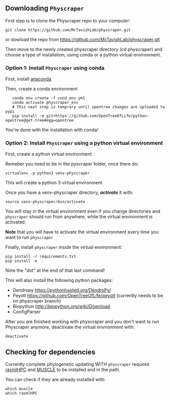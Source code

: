 ## Downloading `Physcraper`

First step is to clone the Physcraper repo to your computer:

```
git clone https://github.com/McTavishLab/physcraper.git
```

or dowload the repo from https://github.com/McTavishLab/physcraper.git

Then move to the newly created physcraper directory (cd physcraper) and choose a type
of installation, using conda or a python virtual environment.

### Option 1: Install `Physcraper` using conda

First, install [anaconda](https://www.anaconda.com/products/individual)

Then, create a conda environment

```
   conda env create -f cond_env.yml
   conda activate physcraper_env
   # This next step is temprary until opentree changes are uploaded to pypi
   pip install -e git+https://github.com/OpenTreeOfLife/python-opentree@get-tree#egg=opentree

```

You're done with the installation with conda!

### Option 2: Install `Physcraper` using a python virtual environment

First, create a python virtual environment

Remeber you need to be in the pyscraper folder, once there do:

```
virtualenv -p python3 venv-physcraper
```
This will create a python 3 virtual environment

Once you have a venv-physcraper directory, **_activate_** it with:

```
source venv-physcraper/bin/activate
```

You will stay in the virtual environment even if you change directories and `physcraper` should run from anywhere, while the virtual environment is activated.


**Note** that you will have to activate the virtual environment every time you want to run `physcraper`


Finally, install `physcraper` inside the virtual environment:

```
pip install -r requirements.txt
pip install -e  .
```

Note the "dot" at the end of that last command!

This will also install the following python packages:

- Dendropy https://pythonhosted.org/DendroPy/
- Peyotl https://github.com/OpenTreeOfLife/peyotl (currently needs to be on physcraper branch)
- Biopython http://biopython.org/wiki/Download
- ConfigParser


After you are finished working with physcraper and you don't want to run Physcraper anymore, deactivate the virtual environment with:

```
deactivate
```


## Checking for dependencies

Currently complete phylogenetic updating WITH `physcraper` requires
[raxmlHPC](http://sco.h-its.org/exelixis/web/software/raxml/index.html) and [MUSCLE](install-muscle.md) to be installed and in the path.

You can check if they are already installed with:

```
which muscle
which raxmlHPC
```
